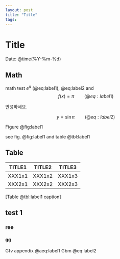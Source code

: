 ```yaml
---
layout: post
title: "Title"
tags:
---
```

# Title

Date: @time(%Y-%m-%d)

<!--TOC-->

## Math
math test  $e^{\pi}$ (@eq:label1), @eq:label2 and
$$
f(x)=\pi
\qquad(@eq:label1)$$

안녕하세요.

$$y=\sin \pi \qquad(@eq:label2)$$

Figure @fig:label1

see fig. @fig:label1 and table @tbl:label1

## Table

| TITLE1 | TITLE2 | TITLE3 |
| --- | --- | --- |
| XXX1x1 | XXX1x2 | XXX1x3 |
| XXX2x1 | XXX2x2 | XXX2x3 |
[Table @tbl:label1 caption]

## test 1
### ree
#### gg
Gfv
appendix @aeq:label1
Gbm @eq:label2 